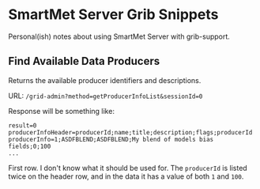 # SmartMet Server Grib Snippets

Personal(ish) notes about using SmartMet Server with grib-support.

## Find Available Data Producers

Returns the available producer identifiers 
and descriptions.

URL: `/grid-admin?method=getProducerInfoList&sessionId=0`

Response will be something like:

```text
result=0
producerInfoHeader=producerId;name;title;description;flags;producerId
producerInfo=1;ASDFBLEND;ASDFBLEND;My blend of models bias fields;0;100
...
```

First row. I don't know what it should be used for.
The `producerId` is listed twice on the header row, and in the data it has a 
value of both `1` and `100`.
